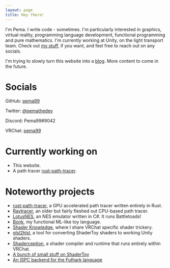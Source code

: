 ```yaml
---
layout: page
title: Hey there!
---
```


I'm Pema. I write code - sometimes. I'm particularly interested in graphics,
virtual reality, programming language development, functional programming and
pure mathematics. I'm currently working at Unity, on the light transport team.
Check out [my stuff](https://github.com/pema99), if you want, and feel free to reach
out on any socials.

I'm trying to slowly turn this website into a [blog](archive.md).
More content to come in the future.

# Socials
GitHub: [pema99](https://github.com/pema99)

Twitter: [@pemathedev](https://twitter.com/pemathedev)

Discord: Pema99#9042

VRChat: [pema99](https://vrchat.com/home/user/usr_d81127c8-e8cc-476b-b74d-0c17c0aeb6ff)

# Currently working on
- This website.
- A path tracer [rust-path-tracer](https://github.com/pema99/rust-path-tracer).

# Noteworthy projects
- [rust-path-tracer](https://github.com/pema99/rust-path-tracer), a GPU accelerated path tracer written entirely in Rust.
- [Raytracer](https://github.com/pema99/Raytracer), an older but fairly fleshed out CPU-based path tracer.
- [LotusNES](https://github.com/pema99/LotusNES), an NES emulator written in C#. It runs Battletoads!
- [Bonk](https://github.com/pema99/bonk), my functional ML-like toy language.
- [Shader Knowledge](https://github.com/pema99/shader-knowledge), where I share VRChat specific shader trickery.
- [glsl2hlsl](https://pema99.github.io/glsl2hlsl), a tool for converting ShaderToy shaders to working Unity shaders.
- [Shaderception](https://github.com/pema99/Shaderception), a shader compiler and runtime that runs entirely within VRChat.
- [A bunch of small stuff on ShaderToy](https://www.shadertoy.com/user/pema99)
- [An ISPC backend for the Futhark language](https://futhark-lang.org/student-projects/ispc-bsc-thesis.pdf)
